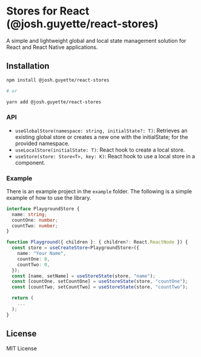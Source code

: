 # Stores for React (@josh.guyette/react-stores)

A simple and lightweight global and local state management solution for React and React Native applications.

## Installation

```bash
npm install @josh.guyette/react-stores

# or

yarn add @josh.guyette/react-stores
```

### API

- `useGlobalStore(namespace: string, initialState?: T)`: Retrieves an existing global store or creates a new one with the initialState; for the provided namespace.
- `useLocalStore(initialState: T)`: React hook to create a local store.
- `useStore(store: Store<T>, key: K)`: React hook to use a local store in a component.

### Example

There is an example project in the `example` folder. The following is a simple example of how to use the library.

```typescript
interface PlaygroundStore {
  name: string;
  countOne: number;
  countTwo: number;
}

function Playground({ children }: { children?: React.ReactNode }) {
  const store = useCreateStore<PlaygroundStore>({
    name: "Your Name",
    countOne: 0,
    countTwo: 0,
  });
  const [name, setName] = useStoreState(store, "name");
  const [countOne, setCountOne] = useStoreState(store, "countOne");
  const [countTwo, setCountTwo] = useStoreState(store, "countTwo");

  return (
    ...
  );
}
```

## License

MIT License
